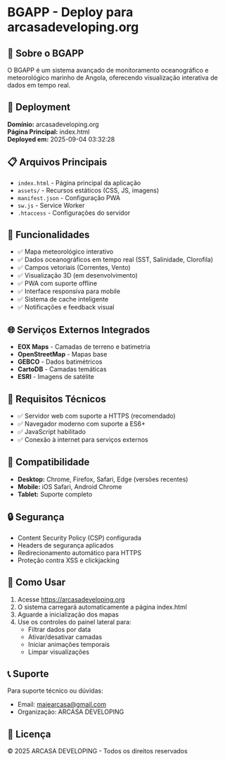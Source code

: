 # BGAPP - Deploy para arcasadeveloping.org

## 🌊 Sobre o BGAPP

O BGAPP é um sistema avançado de monitoramento oceanográfico e meteorológico marinho de Angola, oferecendo visualização interativa de dados em tempo real.

## 🚀 Deployment

**Domínio:** arcasadeveloping.org  
**Página Principal:** index.html  
**Deployed em:** 2025-09-04 03:32:28

## 📋 Arquivos Principais

- `index.html` - Página principal da aplicação
- `assets/` - Recursos estáticos (CSS, JS, imagens)
- `manifest.json` - Configuração PWA
- `sw.js` - Service Worker
- `.htaccess` - Configurações do servidor

## 🎯 Funcionalidades

- ✅ Mapa meteorológico interativo
- ✅ Dados oceanográficos em tempo real (SST, Salinidade, Clorofila)
- ✅ Campos vetoriais (Correntes, Vento)
- ✅ Visualização 3D (em desenvolvimento)
- ✅ PWA com suporte offline
- ✅ Interface responsiva para mobile
- ✅ Sistema de cache inteligente
- ✅ Notificações e feedback visual

## 🌐 Serviços Externos Integrados

- **EOX Maps** - Camadas de terreno e batimetria
- **OpenStreetMap** - Mapas base
- **GEBCO** - Dados batimétricos
- **CartoDB** - Camadas temáticas
- **ESRI** - Imagens de satélite

## 🔧 Requisitos Técnicos

- ✅ Servidor web com suporte a HTTPS (recomendado)
- ✅ Navegador moderno com suporte a ES6+
- ✅ JavaScript habilitado
- ✅ Conexão à internet para serviços externos

## 📱 Compatibilidade

- **Desktop:** Chrome, Firefox, Safari, Edge (versões recentes)
- **Mobile:** iOS Safari, Android Chrome
- **Tablet:** Suporte completo

## 🔒 Segurança

- Content Security Policy (CSP) configurada
- Headers de segurança aplicados
- Redirecionamento automático para HTTPS
- Proteção contra XSS e clickjacking

## 🚀 Como Usar

1. Acesse https://arcasadeveloping.org
2. O sistema carregará automaticamente a página index.html
3. Aguarde a inicialização dos mapas
4. Use os controles do painel lateral para:
   - Filtrar dados por data
   - Ativar/desativar camadas
   - Iniciar animações temporais
   - Limpar visualizações

## 📞 Suporte

Para suporte técnico ou dúvidas:
- Email: majearcasa@gmail.com
- Organização: ARCASA DEVELOPING

## 📄 Licença

© 2025 ARCASA DEVELOPING - Todos os direitos reservados
